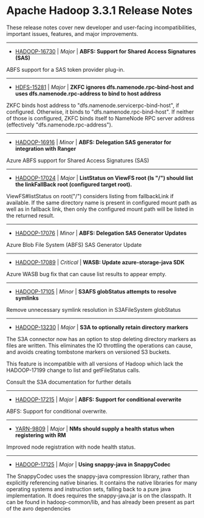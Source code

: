 
<!---
# Licensed to the Apache Software Foundation (ASF) under one
# or more contributor license agreements.  See the NOTICE file
# distributed with this work for additional information
# regarding copyright ownership.  The ASF licenses this file
# to you under the Apache License, Version 2.0 (the
# "License"); you may not use this file except in compliance
# with the License.  You may obtain a copy of the License at
#
#     http://www.apache.org/licenses/LICENSE-2.0
#
# Unless required by applicable law or agreed to in writing, software
# distributed under the License is distributed on an "AS IS" BASIS,
# WITHOUT WARRANTIES OR CONDITIONS OF ANY KIND, either express or implied.
# See the License for the specific language governing permissions and
# limitations under the License.
-->
# Apache Hadoop  3.3.1 Release Notes

These release notes cover new developer and user-facing incompatibilities, important issues, features, and major improvements.


---

* [HADOOP-16730](https://issues.apache.org/jira/browse/HADOOP-16730) | *Major* | **ABFS: Support for Shared Access Signatures (SAS)**

ABFS support for a SAS token provider plug-in.


---

* [HDFS-15281](https://issues.apache.org/jira/browse/HDFS-15281) | *Major* | **ZKFC ignores dfs.namenode.rpc-bind-host and uses dfs.namenode.rpc-address to bind to host address**

ZKFC binds host address to "dfs.namenode.servicerpc-bind-host", if configured. Otherwise, it binds to "dfs.namenode.rpc-bind-host". If neither of those is configured, ZKFC binds itself to NameNode RPC server address (effectively "dfs.namenode.rpc-address").


---

* [HADOOP-16916](https://issues.apache.org/jira/browse/HADOOP-16916) | *Minor* | **ABFS: Delegation SAS generator for integration with Ranger**

Azure ABFS support for Shared Access Signatures (SAS)


---

* [HADOOP-17024](https://issues.apache.org/jira/browse/HADOOP-17024) | *Major* | **ListStatus on ViewFS root (ls "/") should list the linkFallBack root (configured target root).**

ViewFS#listStatus on root("/") considers listing from fallbackLink if available. If the same directory name is present in configured mount path as well as in fallback link, then only the configured mount path will be listed in the returned result.


---

* [HADOOP-17076](https://issues.apache.org/jira/browse/HADOOP-17076) | *Minor* | **ABFS: Delegation SAS Generator Updates**

Azure Blob File System (ABFS) SAS Generator Update


---

* [HADOOP-17089](https://issues.apache.org/jira/browse/HADOOP-17089) | *Critical* | **WASB: Update azure-storage-java SDK**

Azure WASB bug fix that can cause list results to appear empty.


---

* [HADOOP-17105](https://issues.apache.org/jira/browse/HADOOP-17105) | *Minor* | **S3AFS globStatus attempts to resolve symlinks**

Remove unnecessary symlink resolution in S3AFileSystem globStatus


---

* [HADOOP-13230](https://issues.apache.org/jira/browse/HADOOP-13230) | *Major* | **S3A to optionally retain directory markers**

The S3A connector now has an option to stop deleting directory markers as files are written. This eliminates the IO throttling the operations can cause, and avoids creating tombstone markers on versioned S3 buckets.

This feature is incompatible with all versions of Hadoop which lack the HADOOP-17199 change to list and getFileStatus calls.

Consult the S3A documentation for further details


---

* [HADOOP-17215](https://issues.apache.org/jira/browse/HADOOP-17215) | *Major* | **ABFS: Support for conditional overwrite**

ABFS: Support for conditional overwrite.


---

* [YARN-9809](https://issues.apache.org/jira/browse/YARN-9809) | *Major* | **NMs should supply a health status when registering with RM**

Improved node registration with node health status.


---

* [HADOOP-17125](https://issues.apache.org/jira/browse/HADOOP-17125) | *Major* | **Using snappy-java in SnappyCodec**

The SnappyCodec uses the snappy-java compression library, rather than explicitly referencing native binaries.  It contains the native libraries for many operating systems and instruction sets, falling back to a pure java implementation. It does requires the snappy-java.jar is on the classpath. It can be found in hadoop-common/lib, and has already been present as part of the avro dependencies



